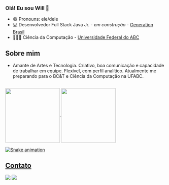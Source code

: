 ### Olá! Eu sou Will 👋


- 😄 Pronouns: ele/dele 
- 💻 Desenvolvedor Full Stack Java Jr. - *em construção* - [Generation Brasil](https://brazil.generation.org/) 
- 👨🏻‍💻 Ciência da Computação - [Universidade Federal do ABC](https://www.ufabc.edu.br/)

## Sobre mim
- Amante de Artes e Tecnologia.
Criativo, boa comunicação e capacidade de trabalhar em equipe. Flexível, com perfil analítico.
Atualmente me preparando para o BC&T e Ciência da Computação na UFABC.

##
<div>
  <a href="https://github.com/willjpg">
  <img height="172em" align="center" src="https://github-readme-stats.vercel.app/api?username=willjpg&show_icons=true&theme=gruvbox&include_all_commits=true&count_private=true"/>
  <img height="172em" align="center" src="https://github-readme-stats.vercel.app/api/top-langs/?username=willjpg&layout=compact&langs_count=7&theme=gruvbox"/>
  
</div>
                                                                                                                                             
                                                                                                                                             
  ![Snake animation](https://github.com/willjpg/willjpg/blob/output/github-contribution-grid-snake.svg)
 
  ## Contato
  
 <div> 
  <a href="https://www.linkedin.com/in/willfdasilva/" target="_blank"><img src="https://img.shields.io/badge/-LinkedIn-%230077B5?style=for-the-badge&logo=linkedin&logoColor=white" target="_blank"></a> <a href = "mailto:willferreiradasilva23@gmail.com" target="_blank"><img src="https://img.shields.io/badge/Gmail-D14836?style=for-the-badge&logo=gmail&logoColor=white" target="_blank"> 
  
</div>

